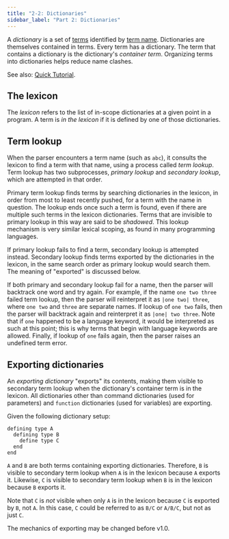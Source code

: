 ```yaml
---
title: "2-2: Dictionaries"
sidebar_label: "Part 2: Dictionaries"
---
```


A _dictionary_ is a set of [terms](/docs/ref/terms) identified by [term name](/docs/ref/terms#term-names). Dictionaries are themselves contained in terms. Every term has a dictionary. The term that contains a dictionary is the dictionary's _container term_. Organizing terms into dictionaries helps reduce name clashes.

See also: [Quick Tutorial](/docs/tutorial/dictionaries).

## The lexicon

The _lexicon_ refers to the list of in-scope dictionaries at a given point in a program. A term is _in the lexicon_ if it is defined by one of those dictionaries.

## Term lookup

When the parser encounters a term name (such as `abc`), it consults the lexicon to find a term with that name, using a process called _term lookup_. Term lookup has two subprocesses, _primary lookup_ and _secondary lookup_, which are attempted in that order.

Primary term lookup finds terms by searching dictionaries in the lexicon, in order from most to least recently pushed, for a term with the name in question. The lookup ends once such a term is found, even if there are multiple such terms in the lexicon dictionaries. Terms that are invisible to primary lookup in this way are said to be _shadowed_. This lookup mechanism is very similar lexical scoping, as found in many programming languages.

If primary lookup fails to find a term, secondary lookup is attempted instead. Secondary lookup finds terms exported by the dictionaries in the lexicon, in the same search order as primary lookup would search them. The meaning of "exported" is discussed below.

If both primary and secondary lookup fail for a name, then the parser will backtrack one word and try again. For example, if the name `one two three` failed term lookup, then the parser will reinterpret it as `|one two| three`, where `one two` and `three` are separate names. If lookup of `one two` fails, then the parser will backtrack again and reinterpret it as `|one| two three`. Note that if `one` happened to be a language keyword, it would be interpreted as such at this point; this is why terms that begin with language keywords are allowed. Finally, if lookup of `one` fails again, then the parser raises an undefined term error.

## Exporting dictionaries

An _exporting dictionary_ "exports" its contents, making them visible to secondary term lookup when the dictionary's container term is in the lexicon. All dictionaries other than command dictionaries (used for parameters) and `function` dictionaries (used for variables) are exporting.

Given the following dictionary setup:

```
defining type A
  defining type B
    define type C
  end
end
```

`A` and `B` are both terms containing exporting dictionaries. Therefore, `B` is visible to secondary term lookup when `A` is in the lexicon because `A` exports it. Likewise, `C` is visible to secondary term lookup when `B` is in the lexicon because `B` exports it.

Note that `C` is _not_ visible when only `A` is in the lexicon because `C` is exported by `B`, not `A`. In this case, `C` could be referred to as `B/C` or `A/B/C`, but not as just `C`.

The mechanics of exporting may be changed before v1.0.

